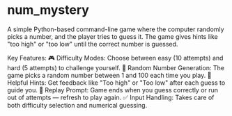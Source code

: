 # num_mystery
A simple Python-based command-line game where the computer randomly picks a number, and the player tries to guess it. The game gives hints like "too high" or "too low" until the correct number is guessed. 

Key Features:
🎮 Difficulty Modes: Choose between easy (10 attempts) and hard (5 attempts) to challenge yourself.
🔢 Random Number Generation: The game picks a random number between 1 and 100 each time you play.
💬 Helpful Hints: Get feedback like "Too high" or "Too low" after each guess to guide you.
🔁 Replay Prompt: Game ends when you guess correctly or run out of attempts — refresh to play again.
✅ Input Handling: Takes care of both difficulty selection and numerical guessing.
